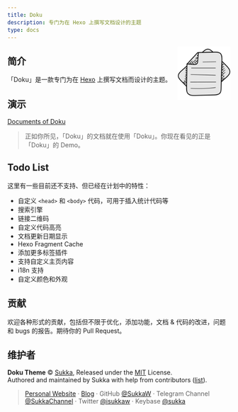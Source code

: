 ```yaml
---
title: Doku
description: 专门为在 Hexo 上撰写文档设计的主题
type: docs
---
```


<img src="./theme-doku/img/logo.png" width="120px" height="auto" align="right">

## 简介

「Doku」是一款专门为在 [Hexo](https://hexo.io) 上撰写文档而设计的主题。

## 演示

[Documents of Doku](https://doku.skk.moe)

> 正如你所见，「Doku」的文档就在使用「Doku」。你现在看见的正是「Doku」的 Demo。

## Todo List

这里有一些目前还不支持、但已经在计划中的特性：

- 自定义 `<head>` 和 `<body>` 代码，可用于插入统计代码等
- 搜索引擎
- 链接二维码
- 自定义代码高亮
- 文档更新日期显示
- Hexo Fragment Cache
- 添加更多标签插件
- 支持自定义主页内容
- i18n 支持
- 自定义颜色和外观

## 贡献

欢迎各种形式的贡献，包括但不限于优化，添加功能，文档 & 代码的改进，问题和 bugs 的报告。期待你的 Pull Request。

## 维护者

**Doku Theme** © [Sukka](https://github.com/SukkaW), Released under the [MIT](https://github.com/SukkaW/hexo-theme-doku/blob/master/LICENSE) License.<br>
Authored and maintained by Sukka with help from contributors ([list](https://github.com/SukkaW/hexo-theme-doku/contributors)).

> [Personal Website](https://skk.moe) · [Blog](https://blog.skk.moe) · GitHub [@SukkaW](https://github.com/SukkaW) · Telegram Channel [@SukkaChannel](https://t.me/SukkaChannel) · Twitter [@isukkaw](https://twitter.com/isukkaw) · Keybase [@sukka](https://keybase.io/sukka)
